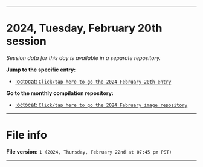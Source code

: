 
***

# 2024, Tuesday, February 20th session

_Session data for this day is available in a separate repository._

**Jump to the specific entry:**

- [:octocat: `Click/tap here to go the 2024 February 20th entry`](https://github.com/seanpm2001/SeansLifeArchive_Images_MotorWorld_CarFactory_Y2024_V2/tree/SeansLifeArchive_Images_MotorWorld_CarFactory_Y2024_V2_Main-dev/02_February/20/)

**Go to the monthly compilation repository:**

- [:octocat: `Click/tap here to go the 2024 February image repository`](https://github.com/seanpm2001/SeansLifeArchive_Images_MotorWorld_CarFactory_Y2024_V2/)

***

# File info

**File version:** `1 (2024, Thursday, February 22nd at 07:45 pm PST)`

***
